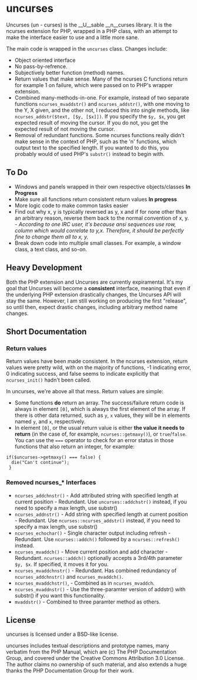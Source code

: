 # uncurses #
Uncurses (un - curses) is the __U__sable __n__curses library.  It is the ncurses extension for PHP, wrapped in a PHP class, with an attempt to make the interface easier to use and a little more sane.

The main code is wrapped in the `uncurses` class.  Changes include:

 * Object oriented interface
 * No pass-by-refrence.  
 * Subjectively better function (method) names.
 * Return values that make sense.  Many of the ncurses C functions return for example 1 on failure, which were passed on to PHP's wrapper extension.
 * Combined many-methods-in-one.  For example, instead of two separate functions `ncurses_mvaddstr()` and `ncurses_addstr()`, with one moving to the Y, X given, and the other not, I reduced this into single methods, like `ncurses_addstr($text, [$y, [$x]])`.  If you specify the `$y, $x`, you get expected result of moving the cursor.  If you do not, you get the expected result of not moving the cursor.
 * Removal of redundant functions.  Some ncurses functions really didn't make sense in the context of PHP, such as the 'n' functions, which output text to the specified length.  If you wanted to do this, you probably would of used PHP's `substr()` instead to begin with. 

## To Do ##
 * Windows and panels wrapped in their own respective objects/classes **In Progress**
 * Make sure all functions return consistent return values **In progress**
 * More logic code to make common tasks easier
 * Find out why x, y is typically reversed as y, x and if for none other than an arbitrary reason, reverse them back to the normal convention of x, y. - *According to one IRC user, it's because ansi sequences use row, column which would correlate to y,x.  Therefore, it should be perfectly fine to change them all to x, y.*
 * Break down code into multiple small classes.  For example, a window class, a text class, and so-on.

## Heavy Development ##
Both the PHP extension and Uncurses are currently expiramental.  It's my goal that Uncurses will become a __consistent__ interface, meaning that even if the underlying PHP extension drastically changes, the Uncurses API will stay the same.  However, I am still working on producing the first "release", so until then, expect drastic changes, including arbitrary method name changes.

## Short Documentation ##

### Return values ###
Return values have been made consistent.  In the ncurses extension, return values were pretty wild, with on the majority of functions, -1 indicating error, 0 indicating success, and false seems to indicate explicitly that `ncurses_init()` hadn't been called.

In uncurses, we're above all that mess.  Return values are simple:
 * Some functions __do__ return an array.  The success/failure return code is always in element `[0]`, which is always the first element of the array.  If there is other data returned, such as `y`, `x` values, they will be in elements named `y`, and `x`, respectively.
 * In element `[0]`, or the usual return value is either __the value it needs to return__ (in the case of, for example, `ncurses::getmaxy()`), or ``true``/``false``.  You can use the `===` operator to check for an error status in those functions that also return an integer, for example:
```
if($uncurses->getmaxy() === false) { 
  die("Can't continue");
 }
 ```
 
### Removed ncurses_* Interfaces ###
* `ncurses_addchnstr()` - Add attributed string with specified length at current position - Redundant.  Use `uncurses::addchstr()` instead, if you need to specify a max length, use substr()
* `ncurses_addnstr()` - Add string with specified length at current position - Redundant.  Use `ncurses::ncurses_addstr()` instead, if you need to specify a max length, use substr()
* `ncurses_echochar()` - Single character output including refresh - Redundant.  Use `ncurses::addch()` followed by a `ncurses::refresh()` instead.
* `ncurses_mvaddch()` - Move current position and add character - Redundant.  `ncurses::addch()` optionally accepts a 3rd/4th parameter `$y, $x`.  If specified, it moves it for you.
* `ncurses_mvaddchnstr()` - Redundant. Has combined redundancy of `ncurses_addchnstr()` and `ncurses_mvaddch()`.
* `ncurses_mvaddchstr()`, - Combined as in `ncurses_mvaddch`.
* `ncurses_mvaddnstr()` - Use the three-paramter version of addstr() with substr() if you want this functionality.
* `mvaddstr()` - Combined to three paramter method as others.

## License ##
uncurses is licensed under a BSD-like license.

uncurses includes textual descriptions and prototype names, many verbatim
from the PHP Manual, which are (c) The PHP Documentation Group, and covered
under the Creative Commons Attribution 3.0 License.  The author claims no
ownership of such material, and also extends a huge thanks the PHP
Documentation Group for their work.
